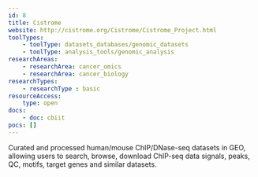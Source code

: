 ```yaml
---
id: 8
title: Cistrome
website: http://cistrome.org/Cistrome/Cistrome_Project.html
toolTypes:
    - toolType: datasets_databases/genomic_datasets
    - toolType: analysis_tools/genomic_analysis
researchAreas:
    - researchArea: cancer_omics
    - researchArea: cancer_biology
researchTypes:
    - researchType : basic
resourceAccess:
    type: open
docs:
    - doc: cbiit
pocs: []        
---
```

Curated and processed human/mouse ChIP/DNase-seq datasets in GEO, allowing users to search, browse, download ChIP-seq data signals, peaks, QC, motifs, target genes and similar datasets.
